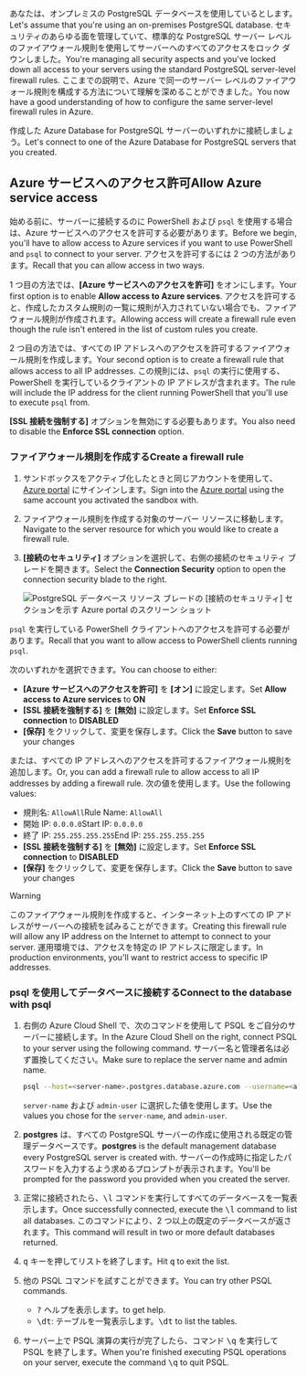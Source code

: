 <span data-ttu-id="232fa-101">あなたは、オンプレミスの PostgreSQL データベースを使用しているとします。</span><span class="sxs-lookup"><span data-stu-id="232fa-101">Let's assume that you're using an on-premises PostgreSQL database.</span></span> <span data-ttu-id="232fa-102">セキュリティのあらゆる面を管理していて、標準的な PostgreSQL サーバー レベルのファイアウォール規則を使用してサーバーへのすべてのアクセスをロック ダウンしました。</span><span class="sxs-lookup"><span data-stu-id="232fa-102">You're managing all security aspects and you've locked down all access to your servers using the standard PostgreSQL server-level firewall rules.</span></span> <span data-ttu-id="232fa-103">ここまでの説明で、Azure で同一のサーバー レベルのファイアウォール規則を構成する方法について理解を深めることができました。</span><span class="sxs-lookup"><span data-stu-id="232fa-103">You now have a good understanding of how to configure the same server-level firewall rules in Azure.</span></span>

<span data-ttu-id="232fa-104">作成した Azure Database for PostgreSQL サーバーのいずれかに接続しましょう。</span><span class="sxs-lookup"><span data-stu-id="232fa-104">Let's connect to one of the Azure Database for PostgreSQL servers that you created.</span></span>

## <a name="allow-azure-service-access"></a><span data-ttu-id="232fa-105">Azure サービスへのアクセス許可</span><span class="sxs-lookup"><span data-stu-id="232fa-105">Allow Azure service access</span></span>

<span data-ttu-id="232fa-106">始める前に、サーバーに接続するのに PowerShell および `psql` を使用する場合は、Azure サービスへのアクセスを許可する必要があります。</span><span class="sxs-lookup"><span data-stu-id="232fa-106">Before we begin, you'll have to allow access to Azure services if you want to use PowerShell and `psql` to connect to your server.</span></span> <span data-ttu-id="232fa-107">アクセスを許可するには 2 つの方法があります。</span><span class="sxs-lookup"><span data-stu-id="232fa-107">Recall that you can allow access in two ways.</span></span>

<span data-ttu-id="232fa-108">1 つ目の方法では、**[Azure サービスへのアクセスを許可]** をオンにします。</span><span class="sxs-lookup"><span data-stu-id="232fa-108">Your first option is to enable **Allow access to Azure services**.</span></span> <span data-ttu-id="232fa-109">アクセスを許可すると、作成したカスタム規則の一覧に規則が入力されていない場合でも、ファイアウォール規則が作成されます。</span><span class="sxs-lookup"><span data-stu-id="232fa-109">Allowing access will create a firewall rule even though the rule isn't entered in the list of custom rules you create.</span></span>

<span data-ttu-id="232fa-110">2 つ目の方法では、すべての IP アドレスへのアクセスを許可するファイアウォール規則を作成します。</span><span class="sxs-lookup"><span data-stu-id="232fa-110">Your second option is to create a firewall rule that allows access to all IP addresses.</span></span> <span data-ttu-id="232fa-111">この規則には、`psql` の実行に使用する、PowerShell を実行しているクライアントの IP アドレスが含まれます。</span><span class="sxs-lookup"><span data-stu-id="232fa-111">The rule will include the IP address for the client running PowerShell that you'll use to execute `psql` from.</span></span>

<span data-ttu-id="232fa-112">**[SSL 接続を強制する]** オプションを無効にする必要もあります。</span><span class="sxs-lookup"><span data-stu-id="232fa-112">You also need to disable the **Enforce SSL connection** option.</span></span>

### <a name="create-a-firewall-rule"></a><span data-ttu-id="232fa-113">ファイアウォール規則を作成する</span><span class="sxs-lookup"><span data-stu-id="232fa-113">Create a firewall rule</span></span>

1. <span data-ttu-id="232fa-114">サンドボックスをアクティブ化したときと同じアカウントを使用して、[Azure portal](https://portal.azure.com/learn.docs.microsoft.com?azure-portal=true) にサインインします。</span><span class="sxs-lookup"><span data-stu-id="232fa-114">Sign into the [Azure portal](https://portal.azure.com/learn.docs.microsoft.com?azure-portal=true) using the same account you activated the sandbox with.</span></span>

1. <span data-ttu-id="232fa-115">ファイアウォール規則を作成する対象のサーバー リソースに移動します。</span><span class="sxs-lookup"><span data-stu-id="232fa-115">Navigate to the server resource for which you would like to create a firewall rule.</span></span>

1. <span data-ttu-id="232fa-116">**[接続のセキュリティ]** オプションを選択して、右側の接続のセキュリティ ブレードを開きます。</span><span class="sxs-lookup"><span data-stu-id="232fa-116">Select the **Connection Security** option to open the connection security blade to the right.</span></span>

    ![PostgreSQL データベース リソース ブレードの [接続のセキュリティ] セクションを示す Azure portal のスクリーン ショット](../media/7-db-security-settings.png)

<span data-ttu-id="232fa-118">`psql` を実行している PowerShell クライアントへのアクセスを許可する必要があります。</span><span class="sxs-lookup"><span data-stu-id="232fa-118">Recall that you want to allow access to PowerShell clients running `psql`.</span></span>

<span data-ttu-id="232fa-119">次のいずれかを選択できます。</span><span class="sxs-lookup"><span data-stu-id="232fa-119">You can choose to either:</span></span>

- <span data-ttu-id="232fa-120">**[Azure サービスへのアクセスを許可]** を **[オン]** に設定します。</span><span class="sxs-lookup"><span data-stu-id="232fa-120">Set **Allow access to Azure services** to **ON**</span></span>
- <span data-ttu-id="232fa-121">**[SSL 接続を強制する]** を **[無効]** に設定します。</span><span class="sxs-lookup"><span data-stu-id="232fa-121">Set **Enforce SSL connection** to **DISABLED**</span></span>
- <span data-ttu-id="232fa-122">**[保存]** をクリックして、変更を保存します。</span><span class="sxs-lookup"><span data-stu-id="232fa-122">Click the **Save** button to save your changes</span></span>

<span data-ttu-id="232fa-123">または、すべての IP アドレスへのアクセスを許可するファイアウォール規則を追加します。</span><span class="sxs-lookup"><span data-stu-id="232fa-123">Or, you can add a firewall rule to allow access to all IP addresses by adding a firewall rule.</span></span> <span data-ttu-id="232fa-124">次の値を使用します。</span><span class="sxs-lookup"><span data-stu-id="232fa-124">Use the following values:</span></span>

- <span data-ttu-id="232fa-125">規則名: `AllowAll`</span><span class="sxs-lookup"><span data-stu-id="232fa-125">Rule Name: `AllowAll`</span></span>
- <span data-ttu-id="232fa-126">開始 IP: `0.0.0.0`</span><span class="sxs-lookup"><span data-stu-id="232fa-126">Start IP: `0.0.0.0`</span></span>
- <span data-ttu-id="232fa-127">終了 IP: `255.255.255.255`</span><span class="sxs-lookup"><span data-stu-id="232fa-127">End IP: `255.255.255.255`</span></span>
- <span data-ttu-id="232fa-128">**[SSL 接続を強制する]** を **[無効]** に設定します。</span><span class="sxs-lookup"><span data-stu-id="232fa-128">Set **Enforce SSL connection** to **DISABLED**</span></span>
- <span data-ttu-id="232fa-129">**[保存]** をクリックして、変更を保存します。</span><span class="sxs-lookup"><span data-stu-id="232fa-129">Click the **Save** button to save your changes</span></span>

> [!Warning]
> <span data-ttu-id="232fa-130">このファイアウォール規則を作成すると、インターネット上のすべての IP アドレスがサーバーへの接続を試みることができます。</span><span class="sxs-lookup"><span data-stu-id="232fa-130">Creating this firewall rule will allow any IP address on the Internet to attempt to connect to your server.</span></span> <span data-ttu-id="232fa-131">運用環境では、アクセスを特定の IP アドレスに限定します。</span><span class="sxs-lookup"><span data-stu-id="232fa-131">In production environments, you'll want to restrict access to specific IP addresses.</span></span>

### <a name="connect-to-the-database-with-psql"></a><span data-ttu-id="232fa-132">psql を使用してデータベースに接続する</span><span class="sxs-lookup"><span data-stu-id="232fa-132">Connect to the database with psql</span></span>

1. <span data-ttu-id="232fa-133">右側の Azure Cloud Shell で、次のコマンドを使用して PSQL をご自分のサーバーに接続します。</span><span class="sxs-lookup"><span data-stu-id="232fa-133">In the Azure Cloud Shell on the right, connect PSQL to your server using the following command.</span></span> <span data-ttu-id="232fa-134">サーバー名と管理者名は必ず置換してください。</span><span class="sxs-lookup"><span data-stu-id="232fa-134">Make sure to replace the server name and admin name.</span></span>

    ```bash
    psql --host=<server-name>.postgres.database.azure.com --username=<admin-user>@<server-name> --dbname=postgres
    ```

    <span data-ttu-id="232fa-135">`server-name` および `admin-user` に選択した値を使用します。</span><span class="sxs-lookup"><span data-stu-id="232fa-135">Use the values you chose for the `server-name`, and `admin-user`.</span></span>

1. <span data-ttu-id="232fa-136">**postgres** は、すべての PostgreSQL サーバーの作成に使用される既定の管理データベースです。</span><span class="sxs-lookup"><span data-stu-id="232fa-136">**postgres** is the default management database every PostgreSQL server is created with.</span></span> <span data-ttu-id="232fa-137">サーバーの作成時に指定したパスワードを入力するよう求めるプロンプトが表示されます。</span><span class="sxs-lookup"><span data-stu-id="232fa-137">You'll be prompted for the password you provided when you created the server.</span></span>

1. <span data-ttu-id="232fa-138">正常に接続されたら、<kbd>\l</kbd> コマンドを実行してすべてのデータベースを一覧表示します。</span><span class="sxs-lookup"><span data-stu-id="232fa-138">Once successfully connected, execute the <kbd>\l</kbd> command to list all databases.</span></span> <span data-ttu-id="232fa-139">このコマンドにより、2 つ以上の既定のデータベースが返されます。</span><span class="sxs-lookup"><span data-stu-id="232fa-139">This command will result in two or more default databases returned.</span></span>

1. <span data-ttu-id="232fa-140"><kbd>q</kbd> キーを押してリストを終了します。</span><span class="sxs-lookup"><span data-stu-id="232fa-140">Hit <kbd>q</kbd> to exit the list.</span></span>

1. <span data-ttu-id="232fa-141">他の PSQL コマンドを試すことができます。</span><span class="sxs-lookup"><span data-stu-id="232fa-141">You can try other PSQL commands.</span></span>
    - <kbd>\?</kbd> <span data-ttu-id="232fa-142">ヘルプを表示します。</span><span class="sxs-lookup"><span data-stu-id="232fa-142">to get help.</span></span>
    - <span data-ttu-id="232fa-143"><kbd>\dt</kbd>: テーブルを一覧表示します。</span><span class="sxs-lookup"><span data-stu-id="232fa-143"><kbd>\dt</kbd> to list the tables.</span></span>

1. <span data-ttu-id="232fa-144">サーバー上で PSQL 演算の実行が完了したら、コマンド <kbd>\q</kbd> を実行して PSQL を終了します。</span><span class="sxs-lookup"><span data-stu-id="232fa-144">When you're finished executing PSQL operations on your server, execute the command <kbd>\q</kbd> to quit PSQL.</span></span>
